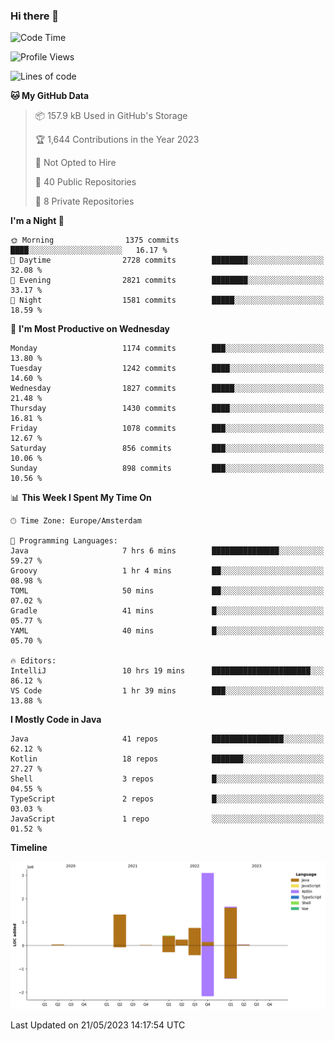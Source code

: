 ### Hi there 👋


<!--START_SECTION:waka-->
![Code Time](http://img.shields.io/badge/Code%20Time-3%2C218%20hrs%2038%20mins-blue)

![Profile Views](http://img.shields.io/badge/Profile%20Views-3-blue)

![Lines of code](https://img.shields.io/badge/From%20Hello%20World%20I%27ve%20Written-7.6%20million%20lines%20of%20code-blue)

**🐱 My GitHub Data** 

> 📦 157.9 kB Used in GitHub's Storage 
 > 
> 🏆 1,644 Contributions in the Year 2023
 > 
> 🚫 Not Opted to Hire
 > 
> 📜 40 Public Repositories 
 > 
> 🔑 8 Private Repositories 
 > 
**I'm a Night 🦉** 

```text
🌞 Morning                1375 commits        ████░░░░░░░░░░░░░░░░░░░░░   16.17 % 
🌆 Daytime                2728 commits        ████████░░░░░░░░░░░░░░░░░   32.08 % 
🌃 Evening                2821 commits        ████████░░░░░░░░░░░░░░░░░   33.17 % 
🌙 Night                  1581 commits        █████░░░░░░░░░░░░░░░░░░░░   18.59 % 
```
📅 **I'm Most Productive on Wednesday** 

```text
Monday                   1174 commits        ███░░░░░░░░░░░░░░░░░░░░░░   13.80 % 
Tuesday                  1242 commits        ████░░░░░░░░░░░░░░░░░░░░░   14.60 % 
Wednesday                1827 commits        █████░░░░░░░░░░░░░░░░░░░░   21.48 % 
Thursday                 1430 commits        ████░░░░░░░░░░░░░░░░░░░░░   16.81 % 
Friday                   1078 commits        ███░░░░░░░░░░░░░░░░░░░░░░   12.67 % 
Saturday                 856 commits         ███░░░░░░░░░░░░░░░░░░░░░░   10.06 % 
Sunday                   898 commits         ███░░░░░░░░░░░░░░░░░░░░░░   10.56 % 
```


📊 **This Week I Spent My Time On** 

```text
🕑︎ Time Zone: Europe/Amsterdam

💬 Programming Languages: 
Java                     7 hrs 6 mins        ███████████████░░░░░░░░░░   59.27 % 
Groovy                   1 hr 4 mins         ██░░░░░░░░░░░░░░░░░░░░░░░   08.98 % 
TOML                     50 mins             ██░░░░░░░░░░░░░░░░░░░░░░░   07.02 % 
Gradle                   41 mins             █░░░░░░░░░░░░░░░░░░░░░░░░   05.77 % 
YAML                     40 mins             █░░░░░░░░░░░░░░░░░░░░░░░░   05.70 % 

🔥 Editors: 
IntelliJ                 10 hrs 19 mins      ██████████████████████░░░   86.12 % 
VS Code                  1 hr 39 mins        ███░░░░░░░░░░░░░░░░░░░░░░   13.88 % 
```

**I Mostly Code in Java** 

```text
Java                     41 repos            ████████████████░░░░░░░░░   62.12 % 
Kotlin                   18 repos            ███████░░░░░░░░░░░░░░░░░░   27.27 % 
Shell                    3 repos             █░░░░░░░░░░░░░░░░░░░░░░░░   04.55 % 
TypeScript               2 repos             █░░░░░░░░░░░░░░░░░░░░░░░░   03.03 % 
JavaScript               1 repo              ░░░░░░░░░░░░░░░░░░░░░░░░░   01.52 % 
```



**Timeline**

![Lines of Code chart](https://raw.githubusercontent.com/powercasgamer/powercasgamer/master/assets/bar_graph.png)


 Last Updated on 21/05/2023 14:17:54 UTC
<!--END_SECTION:waka-->
